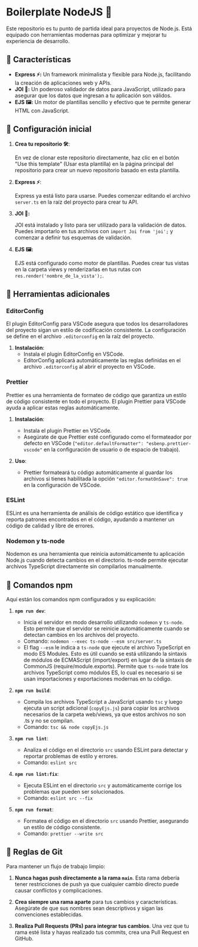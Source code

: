 # Boilerplate NodeJS 🚀

Este repositorio es tu punto de partida ideal para proyectos de Node.js. Está equipado con herramientas modernas para optimizar y mejorar tu experiencia de desarrollo.

## 🌟 Características

- **Express ⚡:** Un framework minimalista y flexible para Node.js, facilitando la creación de aplicaciones web y APIs.
- **JOI 📏:** Un poderoso validador de datos para JavaScript, utilizado para asegurar que los datos que ingresan a tu aplicación son válidos.
- **EJS 🖼️:** Un motor de plantillas sencillo y efectivo que te permite generar HTML con JavaScript.

## 🚀 Configuración inicial

1. **Crea tu repositorio 🛠️**:

   En vez de clonar este repositorio directamente, haz clic en el botón "Use this template" (Usar esta plantilla) en la página principal del repositorio para crear un nuevo repositorio basado en esta plantilla.

2. **Express ⚡**:

   Express ya está listo para usarse. Puedes comenzar editando el archivo `server.ts` en la raíz del proyecto para crear tu API.

3. **JOI 📏:**

   JOI está instalado y listo para ser utilizado para la validación de datos. Puedes importarlo en tus archivos con `import Joi from 'joi';` y comenzar a definir tus esquemas de validación.

4. **EJS 🖼️:**

   EJS está configurado como motor de plantillas. Puedes crear tus vistas en la carpeta views y renderizarlas en tus rutas con `res.render('nombre_de_la_vista');`.

## 🔧 Herramientas adicionales

### EditorConfig

El plugin EditorConfig para VSCode asegura que todos los desarrolladores del proyecto sigan un estilo de codificación consistente. La configuración se define en el archivo `.editorconfig` en la raíz del proyecto.

1. **Instalación**:
   - Instala el plugin EditorConfig en VSCode.
   - EditorConfig aplicará automáticamente las reglas definidas en el archivo `.editorconfig` al abrir el proyecto en VSCode.

### Prettier

Prettier es una herramienta de formateo de código que garantiza un estilo de código consistente en todo el proyecto. El plugin Prettier para VSCode ayuda a aplicar estas reglas automáticamente.

1. **Instalación**:
   - Instala el plugin Prettier en VSCode.
   - Asegúrate de que Prettier esté configurado como el formateador por defecto en VSCode (`"editor.defaultFormatter": "esbenp.prettier-vscode"` en la configuración de usuario o de espacio de trabajo).

2. **Uso**:
   - Prettier formateará tu código automáticamente al guardar los archivos si tienes habilitada la opción `"editor.formatOnSave": true` en la configuración de VSCode.

### ESLint

ESLint es una herramienta de análisis de código estático que identifica y reporta patrones encontrados en el código, ayudando a mantener un código de calidad y libre de errores.

### Nodemon y ts-node

Nodemon es una herramienta que reinicia automáticamente tu aplicación Node.js cuando detecta cambios en el directorio. ts-node permite ejecutar archivos TypeScript directamente sin compilarlos manualmente.

## 📜 Comandos npm

Aquí están los comandos npm configurados y su explicación:

1. **`npm run dev`**:
   - Inicia el servidor en modo desarrollo utilizando `nodemon` y `ts-node`. Esto permite que el servidor se reinicie automáticamente cuando se detectan cambios en los archivos del proyecto.
   - Comando: `nodemon --exec ts-node --esm src/server.ts`
   - El flag `--esm` le indica a `ts-node` que ejecute el archivo TypeScript en modo ES Modules. Esto es útil cuando se está utilizando la sintaxis de módulos de ECMAScript (import/export) en lugar de la sintaxis de CommonJS (require/module.exports). Permite que `ts-node` trate los archivos TypeScript como módulos ES, lo cual es necesario si se usan importaciones y exportaciones modernas en tu código.

2. **`npm run build`**:
   - Compila los archivos TypeScript a JavaScript usando `tsc` y luego ejecuta un script adicional (`copyEjs.js`) para copiar los archivos necesarios de la carpeta web/views, ya que estos archivos no son .ts y no se compilan.
   - Comando: `tsc && node copyEjs.js`

3. **`npm run lint`**:
   - Analiza el código en el directorio `src` usando ESLint para detectar y reportar problemas de estilo y errores.
   - Comando: `eslint src`

4. **`npm run lint:fix`**:
   - Ejecuta ESLint en el directorio `src` y automáticamente corrige los problemas que pueden ser solucionados.
   - Comando: `eslint src --fix`

5. **`npm run format`**:
   - Formatea el código en el directorio `src` usando Prettier, asegurando un estilo de código consistente.
   - Comando: `prettier --write src`

## 📢 Reglas de Git

Para mantener un flujo de trabajo limpio:

1. **Nunca hagas push directamente a la rama `main`**. Esta rama debería tener restricciones de push ya que cualquier cambio directo puede causar conflictos y complicaciones.

2. **Crea siempre una rama aparte** para tus cambios y características. Asegúrate de que sus nombres sean descriptivos y sigan las convenciones establecidas.

3. **Realiza Pull Requests (PRs) para integrar tus cambios**. Una vez que tu rama esté lista y hayas realizado tus commits, crea una Pull Request en GitHub.

